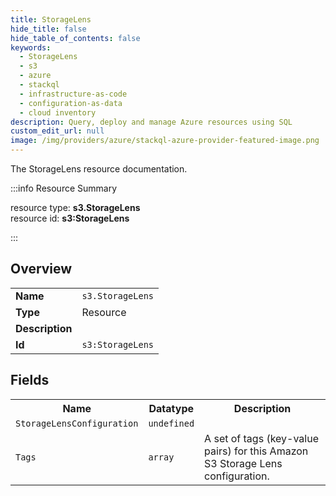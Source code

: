 ```yaml
---
title: StorageLens
hide_title: false
hide_table_of_contents: false
keywords:
  - StorageLens
  - s3
  - azure
  - stackql
  - infrastructure-as-code
  - configuration-as-data
  - cloud inventory
description: Query, deploy and manage Azure resources using SQL
custom_edit_url: null
image: /img/providers/azure/stackql-azure-provider-featured-image.png
---
```

The StorageLens resource documentation.

:::info Resource Summary

<div class="row">
<div class="providerDocColumn">
<span>resource type:&nbsp;<b>s3.StorageLens</b></span><br />
<span>resource id:&nbsp;<b>s3:StorageLens</b></span><br />
</div>
</div>

:::

## Overview
<table><tbody>
<tr><td><b>Name</b></td><td><code>s3.StorageLens</code></td></tr>
<tr><td><b>Type</b></td><td>Resource</td></tr>
<tr><td><b>Description</b></td><td></td></tr>
<tr><td><b>Id</b></td><td><code>s3:StorageLens</code></td></tr>
</tbody></table>

## Fields
<table><tbody>
<tr><th>Name</th><th>Datatype</th><th>Description</th></tr>
<tr><td><code>StorageLensConfiguration</code></td><td><code>undefined</code></td><td></td></tr><tr><td><code>Tags</code></td><td><code>array</code></td><td>A set of tags (key-value pairs) for this Amazon S3 Storage Lens configuration.</td></tr>
</tbody></table>